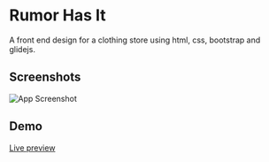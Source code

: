 
# Rumor Has It

A front end design for a clothing store using html, css, bootstrap and glidejs.

## Screenshots

![App Screenshot](https://i.ibb.co/TPNWc32/rumor-has-it.jpg)


## Demo

[Live preview](https://rumor-has-it.netlify.app/)
